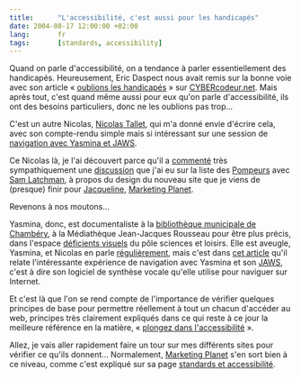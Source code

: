 ```yaml
---
title:      "L'accessibilité, c'est aussi pour les handicapés"
date: 2004-08-17 12:00:00 +02:00
lang:       fr
tags:       [standards, accessibility]
---
```


Quand on parle d'accessibilité, on a tendance à parler essentiellement des handicapés. Heureusement, Eric Daspect nous avait remis sur la bonne voie avec son article « [oublions les handicapés](http://www.cybercodeur.net/weblog/articles/art_20040313.php) » sur [CYBERcodeur.net](http://www.cybercodeur.net/). Mais après tout, c'est quand même aussi pour eux qu'on parle d'accessibilité, ils ont des besoins particuliers, donc ne les oublions pas trop…

C'est un autre Nicolas, [Nicolas Tallet](http://www.mahtribu.net/), qui m'a donné envie d'écrire cela, avec son compte-rendu simple mais si intéressant sur une session de [navigation avec Yasmina et JAWS](http://www.mahtribu.net/aroblog/index.php?2004/03/16/37-premiere-vraie-navigation-avec-yasmina-et-jaws).

Ce Nicolas là, je l'ai découvert parce qu'il a [commenté](http://www.mahtribu.net/aroblog/index.php?2004/08/11/52-quand-sam-rencontre-nico) très sympathiquement une [discussion](http://fr.groups.yahoo.com/group/pompeurs/message/11174) que j'ai eu sur la liste des [Pompeurs](http://pompage.net/liste/) avec [Sam Latchman](http://www.latchman.org/sam/), à propos du design du nouveau site que je viens de (presque) finir pour [Jacqueline](http://www.jacqueline-oud.com/), [Marketing Planet](http://www.marketing-planet.com/).

Revenons à nos moutons…

Yasmina, donc, est documentaliste à la [bibliothèque municipale de Chambéry](http://www.bm-chambery.fr/), à la Médiathèque Jean-Jacques Rousseau pour être plus précis, dans l'espace [déficients visuels](http://www.bm-chambery.fr/services/deficients.htm) du pôle sciences et loisirs. Elle est aveugle, Yasmina, et Nicolas en parle [régulièrement](http://www.mahtribu.net/aroblog/index.php?q=yasmina), mais c'est dans [cet article](http://www.mahtribu.net/aroblog/index.php?2004/03/16/37-premiere-vraie-navigation-avec-yasmina-et-jaws) qu'il relate l'intéressante expérience de navigation avec Yasmina et son [JAWS](http://www.freedomscientific.com/fs_products/software_jaws.asp), c'est à dire son logiciel de synthèse vocale qu'elle utilise pour naviguer sur Internet.

Et c'est là que l'on se rend compte de l'importance de vérifier quelques principes de base pour permettre réellement à tout un chacun d'accéder au web, principes très clairement expliqués dans ce qui reste à ce jour la meilleure référence en la matière, « [plongez dans l'accessibilité](http://www.la-grange.net/accessibilite/) ».

Allez, je vais aller rapidement faire un tour sur mes différents sites pour vérifier ce qu'ils donnent… Normalement, [Marketing Planet](http://www.marketing-planet.com/) s'en sort bien à ce niveau, comme c'est expliqué sur sa page [standards et accessibilité](http://www.marketing-planet.com/about/standards/).
